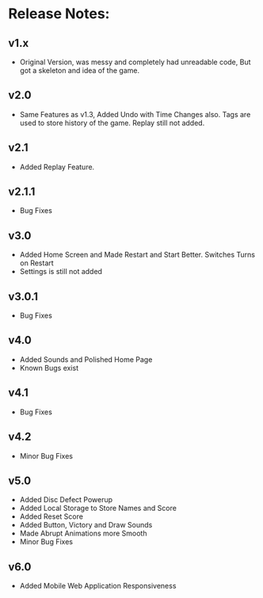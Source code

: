 # Release Notes:
## v1.x
* Original Version, was messy and completely had unreadable code, But got a skeleton and idea of the game.

## v2.0
* Same Features as v1.3, Added Undo with Time Changes also. Tags are used to store history of the game. Replay still not added.

## v2.1
* Added Replay Feature.

## v2.1.1
* Bug Fixes

## v3.0
* Added Home Screen and Made Restart and Start Better. Switches Turns on Restart
* Settings is still not added

## v3.0.1
* Bug Fixes

## v4.0
* Added Sounds and Polished Home Page
* Known Bugs exist

## v4.1
* Bug Fixes

## v4.2
* Minor Bug Fixes

## v5.0
* Added Disc Defect Powerup
* Added Local Storage to Store Names and Score
* Added Reset Score
* Added Button, Victory and Draw Sounds
* Made Abrupt Animations more Smooth
* Minor Bug Fixes 

## v6.0
* Added Mobile Web Application Responsiveness